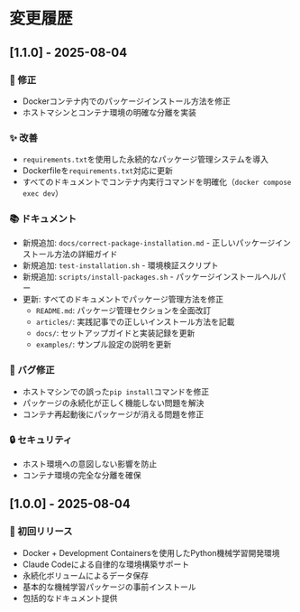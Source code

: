 # 変更履歴

## [1.1.0] - 2025-08-04

### 🔧 修正
- Dockerコンテナ内でのパッケージインストール方法を修正
- ホストマシンとコンテナ環境の明確な分離を実装

### ✨ 改善
- `requirements.txt`を使用した永続的なパッケージ管理システムを導入
- Dockerfileを`requirements.txt`対応に更新
- すべてのドキュメントでコンテナ内実行コマンドを明確化（`docker compose exec dev`）

### 📚 ドキュメント
- 新規追加: `docs/correct-package-installation.md` - 正しいパッケージインストール方法の詳細ガイド
- 新規追加: `test-installation.sh` - 環境検証スクリプト
- 新規追加: `scripts/install-packages.sh` - パッケージインストールヘルパー
- 更新: すべてのドキュメントでパッケージ管理方法を修正
  - `README.md`: パッケージ管理セクションを全面改訂
  - `articles/`: 実践記事での正しいインストール方法を記載
  - `docs/`: セットアップガイドと実装記録を更新
  - `examples/`: サンプル設定の説明を更新

### 🐛 バグ修正
- ホストマシンでの誤った`pip install`コマンドを修正
- パッケージの永続化が正しく機能しない問題を解決
- コンテナ再起動後にパッケージが消える問題を修正

### 🔒 セキュリティ
- ホスト環境への意図しない影響を防止
- コンテナ環境の完全な分離を確保

## [1.0.0] - 2025-08-04

### 🎉 初回リリース
- Docker + Development Containersを使用したPython機械学習開発環境
- Claude Codeによる自律的な環境構築サポート
- 永続化ボリュームによるデータ保存
- 基本的な機械学習パッケージの事前インストール
- 包括的なドキュメント提供